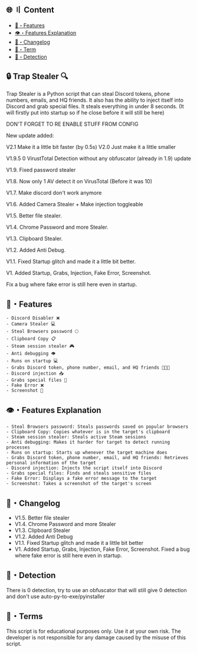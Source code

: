 ## 🌐 〢 Content
- [🔰・Features](#features)
- [👁️・Features Explanation](#explanation)
- [📝・Changelog](#changelog)
- [💼・Term](#terms)
- [🔎・Detection](#Detection)

## 🔒 Trap Stealer 🔍
Trap Stealer is a Python script that can steal Discord tokens, phone numbers, emails, and HQ friends. It also has the ability to inject itself into Discord and grab special files. It steals everything in under 8 seconds. (It will firstly put into startup so if he close before it will still be here)

DON'T FORGET TO RE ENABLE STUFF FROM CONFIG

New update added:

V2.1 Make it a little bit faster (by 0.5s)
V2.0 Just make it a little smaller

V1.9.5 0 VirustTotal Detection without any obfuscator (already in 1.9) update

V1.9. Fixed password stealer

V1.8. Now only 1 AV detect it on VirusTotal (Before it was 10) 

V1.7. Make discord don't work anymore

V1.6. Added Camera Stealer + Make injection toggleable

V1.5. Better file stealer.

V1.4. Chrome Password and more Stealer.

V1.3. Clipboard Stealer.

V1.2. Added Anti Debug.

V1.1. Fixed Startup glitch and made it a little bit better.

V1. Added Startup, Grabs, Injection, Fake Error, Screenshot.

Fix a bug where fake error is still here even in startup.

## <a id="features"></a>🔰・Features
```
- Discord Disabler ❌
- Camera Stealer 💻
- Steal Browsers password 🌕
- Clipboard Copy 📋
- Steam session stealer 🎮
- Anti debugging 👁️
- Runs on startup 💻
- Grabs Discord token, phone number, email, and HQ friends 📱📧👥
- Discord injection 📥
- Grabs special files 📂
- Fake Error ❌
- Screenshot 📸
```

## <a id="explanation"></a>👁️・Features Explanation
```
- Steal Browsers password: Steals passwords saved on popular browsers
- Clipboard Copy: Copies whatever is in the target's clipboard
- Steam session stealer: Steals active Steam sessions
- Anti debugging: Makes it harder for target to detect running processes
- Runs on startup: Starts up whenever the target machine does
- Grabs Discord token, phone number, email, and HQ friends: Retrieves personal information of the target
- Discord injection: Injects the script itself into Discord
- Grabs special files: Finds and steals sensitive files
- Fake Error: Displays a fake error message to the target
- Screenshot: Takes a screenshot of the target's screen
```

## <a id="changelog"></a>📝・Changelog
- V1.5. Better file stealer
- V1.4. Chrome Password and more Stealer
- V1.3. Clipboard Stealer
- V1.2. Added Anti Debug
- V1.1. Fixed Startup glitch and made it a little bit better
- V1. Added Startup, Grabs, Injection, Fake Error, Screenshot. Fixed a bug where fake error is still here even in startup.

## <a id="Detection"></a>🔎・Detection

There is 0 detection, try to use an obfuscator that will still give 0 detection and don't use auto-py-to-exe/pyinstaller
## <a id="terms"></a>💼・Terms
This script is for educational purposes only. Use it at your own risk. The developer is not responsible for any damage caused by the misuse of this script.
